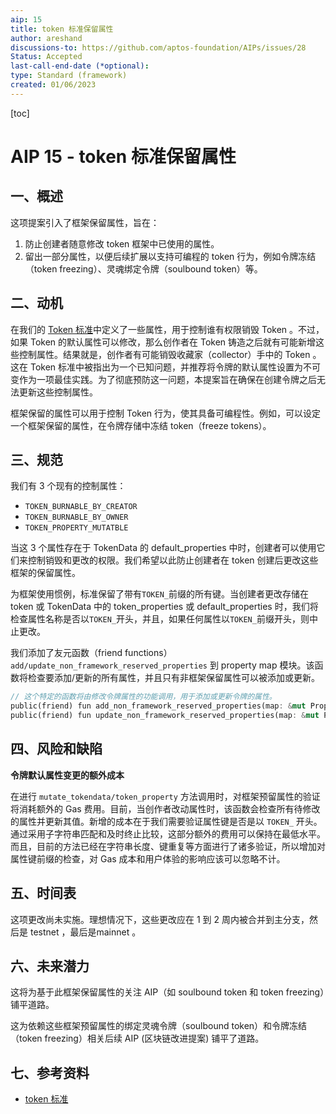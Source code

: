 ```yaml
---
aip: 15
title: token 标准保留属性
author: areshand
discussions-to: https://github.com/aptos-foundation/AIPs/issues/28
Status: Accepted
last-call-end-date (*optional):
type: Standard (framework)
created: 01/06/2023
---
```


[toc]

# AIP 15 - token 标准保留属性



## 一、概述

这项提案引入了框架保留属性，旨在： 

1. 防止创建者随意修改 token 框架中已使用的属性。 
2. 留出一部分属性，以便后续扩展以支持可编程的 token 行为，例如令牌冻结（token freezing）、灵魂绑定令牌（soulbound token）等。

## 二、动机

在我们的 [Token 标准](https://aptos.dev/concepts/coin-and-token/aptos-token#token-burn)中定义了一些属性，用于控制谁有权限销毁 Token 。不过，如果 Token 的默认属性可以修改，那么创作者在 Token 铸造之后就有可能新增这些控制属性。结果就是，创作者有可能销毁收藏家（collector）手中的 Token 。这在 Token 标准中被指出为一个已知问题，并推荐将令牌的默认属性设置为不可变作为一项最佳实践。为了彻底预防这一问题，本提案旨在确保在创建令牌之后无法更新这些控制属性。 

框架保留的属性可以用于控制 Token 行为，使其具备可编程性。例如，可以设定一个框架保留的属性，在令牌存储中冻结 token（freeze tokens）。

## 三、规范

我们有 3 个现有的控制属性：

- `TOKEN_BURNABLE_BY_CREATOR`
- `TOKEN_BURNABLE_BY_OWNER`
- `TOKEN_PROPERTY_MUTATBLE`

当这 3 个属性存在于 TokenData 的 default_properties 中时，创建者可以使用它们来控制销毁和更改的权限。我们希望以此防止创建者在 token 创建后更改这些框架的保留属性。

为框架使用惯例，标准保留了带有`TOKEN_`前缀的所有键。当创建者更改存储在 token 或 TokenData 中的 token_properties 或 default_properties 时，我们将检查属性名称是否以`TOKEN_`开头，并且，如果任何属性以`TOKEN_`前缀开头，则中止更改。

我们添加了友元函数（friend functions） `add/update_non_framework_reserved_properties` 到 property map 模块。该函数将检查要添加/更新的所有属性，并且只有非框架保留属性可以被添加或更新。

```rust
// 这个特定的函数将由修改令牌属性的功能调用，用于添加或更新令牌的属性。
public(friend) fun add_non_framework_reserved_properties(map: &mut PropertyMap, key: String, value: PropertyValue)
public(friend) fun update_non_framework_reserved_properties(map: &mut PropertyMap, key: String, value: PropertyValue)
```

## 四、风险和缺陷

**令牌默认属性变更的额外成本** 

在进行 `mutate_tokendata/token_property` 方法调用时，对框架预留属性的验证将消耗额外的 Gas 费用。目前，当创作者改动属性时，该函数会检查所有待修改的属性并更新其值。新增的成本在于我们需要验证属性键是否是以 `TOKEN_` 开头。通过采用子字符串匹配和及时终止比较，这部分额外的费用可以保持在最低水平。而且，目前的方法已经在字符串长度、键重复等方面进行了诸多验证，所以增加对属性键前缀的检查，对 Gas 成本和用户体验的影响应该可以忽略不计。

## 五、时间表

这项更改尚未实施。理想情况下，这些更改应在 1 到 2 周内被合并到主分支，然后是 testnet ，最后是mainnet 。

## 六、未来潜力

这将为基于此框架保留属性的关注 AIP（如 soulbound token 和 token freezing）铺平道路。

这为依赖这些框架预留属性的绑定灵魂令牌（soulbound token）和令牌冻结（token freezing）相关后续 AIP (区块链改进提案) 铺平了道路。

## 七、参考资料

- [token 标准](https://aptos.dev/concepts/coin-and-token/aptos-token/)